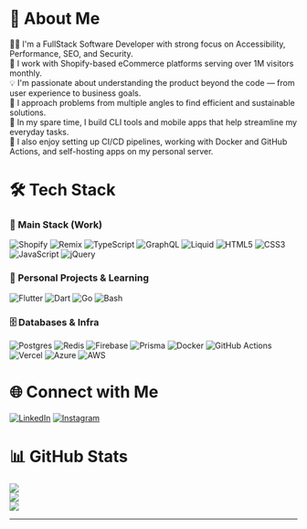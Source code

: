 # 💫 About Me
🧑‍💻 I'm a FullStack Software Developer with strong focus on Accessibility, Performance, SEO, and Security.  
🛒 I work with Shopify-based eCommerce platforms serving over 1M visitors monthly.  
💡 I'm passionate about understanding the product beyond the code — from user experience to business goals.  
🧠 I approach problems from multiple angles to find efficient and sustainable solutions.  
🔧 In my spare time, I build CLI tools and mobile apps that help streamline my everyday tasks.<br>
🚀 I also enjoy setting up CI/CD pipelines, working with Docker and GitHub Actions, and self-hosting apps on my personal server.

# 🛠️ Tech Stack

### 💼 Main Stack (Work)
![Shopify](https://img.shields.io/badge/shopify-%237AB55C.svg?style=for-the-badge&logo=shopify&logoColor=white)
![Remix](https://img.shields.io/badge/remix-%23000.svg?style=for-the-badge&logo=remix&logoColor=white)
![TypeScript](https://img.shields.io/badge/typescript-%23007ACC.svg?style=for-the-badge&logo=typescript&logoColor=white)
![GraphQL](https://img.shields.io/badge/graphql-%23E10098.svg?style=for-the-badge&logo=graphql&logoColor=white)
![Liquid](https://img.shields.io/badge/liquid-%23000000.svg?style=for-the-badge&logo=shopify&logoColor=white)
![HTML5](https://img.shields.io/badge/html5-%23E34F26.svg?style=for-the-badge&logo=html5&logoColor=white)
![CSS3](https://img.shields.io/badge/css3-%231572B6.svg?style=for-the-badge&logo=css3&logoColor=white)
![JavaScript](https://img.shields.io/badge/javascript-%23323330.svg?style=for-the-badge&logo=javascript&logoColor=%23F7DF1E)
![jQuery](https://img.shields.io/badge/jquery-%230769AD.svg?style=for-the-badge&logo=jquery&logoColor=white)

### 🧪 Personal Projects & Learning
![Flutter](https://img.shields.io/badge/Flutter-%2302569B.svg?style=for-the-badge&logo=Flutter&logoColor=white)
![Dart](https://img.shields.io/badge/dart-%230175C2.svg?style=for-the-badge&logo=dart&logoColor=white)
![Go](https://img.shields.io/badge/go-%2300ADD8.svg?style=for-the-badge&logo=go&logoColor=white)
![Bash](https://img.shields.io/badge/bash-%23121011.svg?style=for-the-badge&logo=gnu-bash&logoColor=white)

### 🗄️ Databases & Infra
![Postgres](https://img.shields.io/badge/postgres-%23316192.svg?style=for-the-badge&logo=postgresql&logoColor=white)
![Redis](https://img.shields.io/badge/redis-%23DD0031.svg?style=for-the-badge&logo=redis&logoColor=white)
![Firebase](https://img.shields.io/badge/firebase-a08021?style=for-the-badge&logo=firebase&logoColor=ffcd34)
![Prisma](https://img.shields.io/badge/Prisma-3982CE?style=for-the-badge&logo=Prisma&logoColor=white)
![Docker](https://img.shields.io/badge/docker-%230db7ed.svg?style=for-the-badge&logo=docker&logoColor=white)
![GitHub Actions](https://img.shields.io/badge/github%20actions-%232671E5.svg?style=for-the-badge&logo=githubactions&logoColor=white)
![Vercel](https://img.shields.io/badge/vercel-%23000000.svg?style=for-the-badge&logo=vercel&logoColor=white)
![Azure](https://img.shields.io/badge/azure-%230072C6.svg?style=for-the-badge&logo=microsoftazure&logoColor=white)
![AWS](https://img.shields.io/badge/AWS-%23FF9900.svg?style=for-the-badge&logo=amazon-aws&logoColor=white)

# 🌐 Connect with Me
[![LinkedIn](https://img.shields.io/badge/LinkedIn-%230077B5.svg?logo=linkedin&logoColor=white)](https://linkedin.com/in/luiz-felipe-selau)
[![Instagram](https://img.shields.io/badge/Instagram-%23E4405F.svg?logo=Instagram&logoColor=white)](https://instagram.com/wwfehh)

# 📊 GitHub Stats
![](https://github-readme-stats.vercel.app/api?username=felipeselau&theme=tokyonight&hide_border=false&include_all_commits=true&count_private=true)  
![](https://nirzak-streak-stats.vercel.app/?user=felipeselau&theme=tokyonight&hide_border=false)  
![](https://github-readme-stats.vercel.app/api/top-langs/?username=felipeselau&theme=tokyonight&hide_border=false&layout=compact)

---


